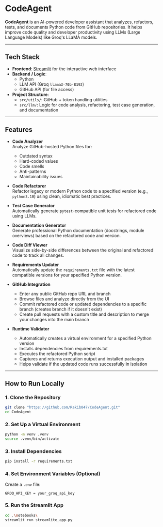 # CodeAgent

**CodeAgent** is an AI-powered developer assistant that analyzes, refactors, tests, and documents Python code from GitHub repositories. It helps improve code quality and developer productivity using LLMs (Large Language Models) like Groq's LLaMA models.

---

## Tech Stack

- **Frontend**: [Streamlit](https://streamlit.io/) for the interactive web interface  
- **Backend / Logic**:
  - Python
  - LLM API (Groq `llama3-70b-8192`)
  - GitHub API (for file access)
- **Project Structure**:
  - `src/utils/`: GitHub + token handling utilities
  - `src/llm/`: Logic for code analysis, refactoring, test case generation, and documentation

---

## Features

- **Code Analyzer**  
  Analyze GitHub-hosted Python files for:
  - Outdated syntax  
  - Hard-coded values  
  - Code smells  
  - Anti-patterns  
  - Maintainability issues  

- **Code Refactorer**  
  Refactor legacy or modern Python code to a specified version (e.g., `python3.10`) using clean, idiomatic best practices.

- **Test Case Generator**  
  Automatically generate `pytest`-compatible unit tests for refactored code using LLMs.

- **Documentation Generator**  
  Generate professional Python documentation (docstrings, module overviews) based on the refactored code and version.

- **Code Diff Viewer**  
  Visualize side-by-side differences between the original and refactored code to track all changes.

- **Requirements Updater**  
  Automatically update the `requirements.txt` file with the latest compatible versions for your specified Python version.

- **GitHub Integration**  
  - Enter any public GitHub repo URL and branch  
  - Browse files and analyze directly from the UI  
  - Commit refactored code or updated dependencies to a specific branch (creates branch if it doesn't exist)  
  - Create pull requests with a custom title and description to merge your changes into the main branch

- **Runtime Validator**
  - Automatically creates a virtual environment for a specified Python version
  - Installs dependencies from requirements.txt
  - Executes the refactored Python script
  - Captures and returns execution output and installed packages
  - Helps validate if the updated code runs successfully in isolation

---

## How to Run Locally

### 1. Clone the Repository

```bash
git clone "https://github.com/Rakib047/CodeAgent.git"
cd CodeAgent
```
### 2. Set Up a Virtual Environment
```bash
python -m venv .venv
source .venv/bin/activate 
```

### 3. Install Dependencies
```bash
pip install -r requirements.txt
```
### 4. Set Environment Variables (Optional)
Create a `.env` file:
```
GROQ_API_KEY = your_groq_api_key
```
### 5. Run the Streamlit App
```bash
cd .\notebooks\
streamlit run streamlite_app.py
```
